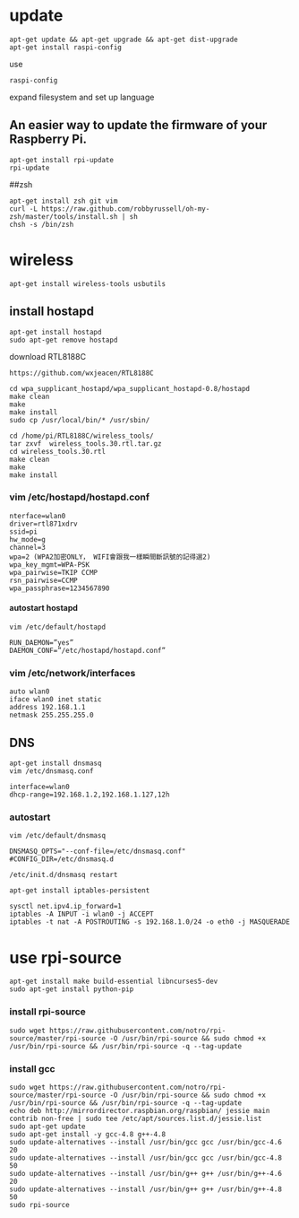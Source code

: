 # update
```
apt-get update && apt-get upgrade && apt-get dist-upgrade
apt-get install raspi-config
```

use

```
raspi-config
```

expand filesystem and set up language

## An easier way to update the firmware of your Raspberry Pi.

```
apt-get install rpi-update
rpi-update
```

##zsh
```
apt-get install zsh git vim
curl -L https://raw.github.com/robbyrussell/oh-my-zsh/master/tools/install.sh | sh
chsh -s /bin/zsh
```

# wireless

```
apt-get install wireless-tools usbutils

```
## install hostapd
```
apt-get install hostapd
sudo apt-get remove hostapd
```

download RTL8188C

```
https://github.com/wxjeacen/RTL8188C
```

```
cd wpa_supplicant_hostapd/wpa_supplicant_hostapd-0.8/hostapd
make clean
make
make install
sudo cp /usr/local/bin/* /usr/sbin/
```
```
cd /home/pi/RTL8188C/wireless_tools/
tar zxvf  wireless_tools.30.rtl.tar.gz
cd wireless_tools.30.rtl
make clean
make
make install
```
### vim /etc/hostapd/hostapd.conf
```
nterface=wlan0
driver=rtl871xdrv
ssid=pi
hw_mode=g
channel=3
wpa=2 (WPA2加密ONLY， WIFI會跟我一樣瞬間斷訊號的記得選2)
wpa_key_mgmt=WPA-PSK
wpa_pairwise=TKIP CCMP
rsn_pairwise=CCMP
wpa_passphrase=1234567890 
```
#### autostart hostapd
```
vim /etc/default/hostapd

RUN_DAEMON=”yes”
DAEMON_CONF=”/etc/hostapd/hostapd.conf”
```

### vim /etc/network/interfaces
```
auto wlan0
iface wlan0 inet static
address 192.168.1.1 
netmask 255.255.255.0
```
## DNS
```
apt-get install dnsmasq
vim /etc/dnsmasq.conf 

interface=wlan0
dhcp-range=192.168.1.2,192.168.1.127,12h
```
### autostart
```
vim /etc/default/dnsmasq

DNSMASQ_OPTS="--conf-file=/etc/dnsmasq.conf"
#CONFIG_DIR=/etc/dnsmasq.d
```
```
/etc/init.d/dnsmasq restart
```
```
apt-get install iptables-persistent
```
```
sysctl net.ipv4.ip_forward=1
iptables -A INPUT -i wlan0 -j ACCEPT
iptables -t nat -A POSTROUTING -s 192.168.1.0/24 -o eth0 -j MASQUERADE
```

# use rpi-source
```
apt-get install make build-essential libncurses5-dev
sudo apt-get install python-pip
```
### install rpi-source
```
sudo wget https://raw.githubusercontent.com/notro/rpi-source/master/rpi-source -O /usr/bin/rpi-source && sudo chmod +x /usr/bin/rpi-source && /usr/bin/rpi-source -q --tag-update

```
### install gcc
```
sudo wget https://raw.githubusercontent.com/notro/rpi-source/master/rpi-source -O /usr/bin/rpi-source && sudo chmod +x /usr/bin/rpi-source && /usr/bin/rpi-source -q --tag-update
echo deb http://mirrordirector.raspbian.org/raspbian/ jessie main contrib non-free | sudo tee /etc/apt/sources.list.d/jessie.list
sudo apt-get update
sudo apt-get install -y gcc-4.8 g++-4.8
sudo update-alternatives --install /usr/bin/gcc gcc /usr/bin/gcc-4.6 20
sudo update-alternatives --install /usr/bin/gcc gcc /usr/bin/gcc-4.8 50
sudo update-alternatives --install /usr/bin/g++ g++ /usr/bin/g++-4.6 20
sudo update-alternatives --install /usr/bin/g++ g++ /usr/bin/g++-4.8 50
sudo rpi-source
```